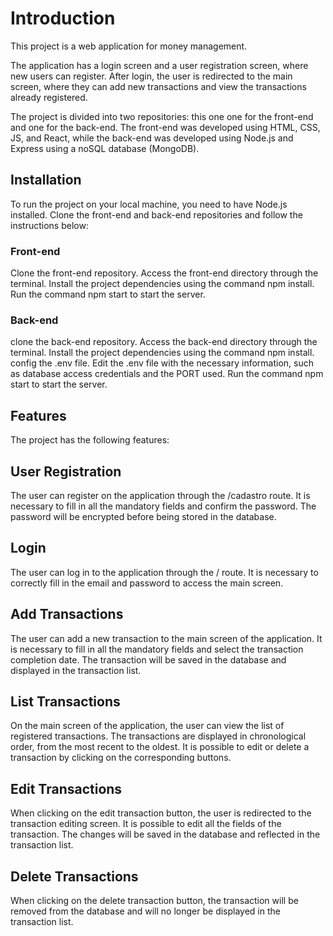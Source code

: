 # Introduction
This project is a web application for money management.

The application has a login screen and a user registration screen, where new users can register. After login, the user is redirected to the main screen, where they can add new transactions and view the transactions already registered.

The project is divided into two repositories: this one one for the front-end and one for the back-end. The front-end was developed using HTML, CSS, JS, and React, while the back-end was developed using Node.js and Express using a noSQL database (MongoDB).

## Installation
To run the project on your local machine, you need to have Node.js installed. Clone the front-end and back-end repositories and follow the instructions below:

### Front-end
Clone the front-end repository.
Access the front-end directory through the terminal.
Install the project dependencies using the command npm install.
Run the command npm start to start the server.

### Back-end
clone the back-end repository.
Access the back-end directory through the terminal.
Install the project dependencies using the command npm install.
config the .env file.
Edit the .env file with the necessary information, such as database access credentials and the PORT used.
Run the command npm start to start the server.

## Features
The project has the following features:

## User Registration
The user can register on the application through the /cadastro route. It is necessary to fill in all the mandatory fields and confirm the password. The password will be encrypted before being stored in the database.

## Login
The user can log in to the application through the / route. It is necessary to correctly fill in the email and password to access the main screen.

## Add Transactions
The user can add a new transaction to the main screen of the application. It is necessary to fill in all the mandatory fields and select the transaction completion date. The transaction will be saved in the database and displayed in the transaction list.

## List Transactions
On the main screen of the application, the user can view the list of registered transactions. The transactions are displayed in chronological order, from the most recent to the oldest. It is possible to edit or delete a transaction by clicking on the corresponding buttons.

## Edit Transactions
When clicking on the edit transaction button, the user is redirected to the transaction editing screen. It is possible to edit all the fields of the transaction. The changes will be saved in the database and reflected in the transaction list.

## Delete Transactions
When clicking on the delete transaction button, the transaction will be removed from the database and will no longer be displayed in the transaction list.
